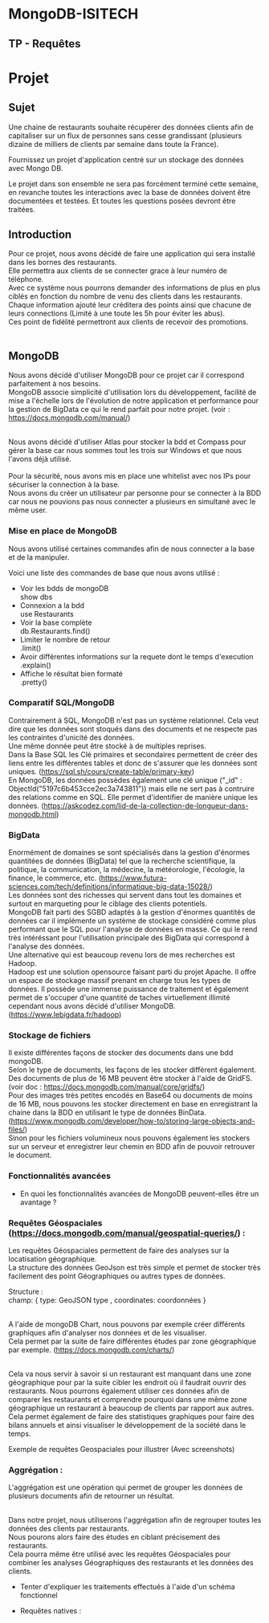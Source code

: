 # MongoDB-ISITECH

## TP - Requêtes


# Projet

## Sujet

Une chaine de restaurants souhaite récupérer des données clients afin de capitaliser
sur un flux de personnes sans cesse grandissant 
(plusieurs dizaine de milliers de clients par semaine dans toute la France).<br/>

Fournissez un projet d'application centré sur un stockage des données avec Mongo DB. <br/>

Le projet dans son ensemble ne sera pas forcément terminé cette semaine,
en revanche toutes les interactions avec la base de données doivent être documentées et 
testées. Et toutes les questions posées devront être traitées.<br/>

## Introduction

Pour ce projet, nous avons décidé de faire une application qui sera installé dans les bornes des restaurants.<br/>
Elle permettra aux clients de se connecter grace à leur numéro de téléphone.<br/>
Avec ce système nous pourrons demander des informations de plus en plus ciblés en fonction du nombre de venu des clients dans les restaurants.<br/>
Chaque information ajouté leur créditera des points ainsi que chacune de leurs connections (Limité à une toute les 5h pour éviter les abus).<br/>
Ces point de fidélité permettront aux clients de recevoir des promotions. <br/><br/>

## MongoDB

Nous avons décidé d'utiliser MongoDB pour ce projet car il correspond parfaitement à nos besoins.<br/>
MongoDB associe simplicité d'utilisation lors du développement, facilité de mise a l'échelle lors de l'évolution de notre application et performance pour la gestion de BigData ce qui le rend parfait pour notre projet. (voir : https://docs.mongodb.com/manual/)<br/><br/>

Nous avons décidé d'utiliser Atlas pour stocker la bdd et Compass pour gérer la base car nous sommes tout les trois sur Windows et que nous l'avons déjà utilisé.<br/>
<br/>
Pour la sécurité, nous avons mis en place une whitelist avec nos IPs pour sécuriser la connection à la base.<br/>
Nous avons du créer un utilisateur par personne pour se connecter à la BDD car nous ne pouvions pas nous connecter a plusieurs en simultané avec le même user.<br/>

### Mise en place de MongoDB

Nous avons utilisé certaines commandes afin de nous connecter a la base et de la manipuler.<br/>

Voici une liste des commandes de base que nous avons utilisé :<br/>

 - Voir les bdds de mongoDB<br/>
show dbs
 - Connexion a la bdd<br/>
use Restaurants
 - Voir la base complète<br/>
db.Restaurants.find()
 - Limiter le nombre de retour<br/>
.limit()
 - Avoir différentes informations sur la requete dont le temps d'execution<br/>
.explain()
 - Affiche le résultat bien formaté <br/>
.pretty()

### Comparatif SQL/MongoDB

Contrairement à SQL, MongoDB n'est pas un système relationnel. Cela veut dire que les données sont stoqués dans des documents et ne respecte pas les contraintes d'unicité des données.<br/>
Une même donnée peut être stocké à de multiples reprises.<br/>
Dans la Base SQL les Clé primaires et secondaires permettent de créer des liens entre les différentes tables et donc de s'assurer que les données sont uniques. (https://sql.sh/cours/create-table/primary-key)<br/>
En MongoDB, les données possèdes également une clé unique ("_id" : ObjectId("5197c6b453cce2ec3a743811")) mais elle ne sert pas à contruire des relations comme en SQL. Elle permet d'identifier de manière unique les données. (https://askcodez.com/lid-de-la-collection-de-longueur-dans-mongodb.html)<br/>

### BigData

Enormément de domaines se sont spécialisés dans la gestion d'énormes quantitées de données (BigData) tel que la recherche scientifique, la politique, la communication, la médecine, la météorologie, l'écologie, la finance, le commerce, etc. (https://www.futura-sciences.com/tech/definitions/informatique-big-data-15028/)<br/>
Les données sont des richesses qui servent dans tout les domaines et surtout en marqueting pour le ciblage des clients potentiels. <br/>
MongoDB fait parti des SGBD adaptés à la gestion d'énormes quantités de données car il implémente un système de stockage considéré comme plus performant que le SQL pour l'analyse de données en masse. Ce qui le rend très intéréssant pour l'utilisation principale des BigData qui correspond à l'analyse des données.<br/>
Une alternative qui est beaucoup revenu lors de mes recherches est Hadoop. <br/>
Hadoop est une solution opensource faisant parti du projet Apache. Il offre un espace de stockage massif prenant en charge tous les types de données. Il possède une immense puissance de traitement et également permet de s'occuper d'une quantité de taches virtuellement illimité cependant nous avons décidé d'utiliser MongoDB. (https://www.lebigdata.fr/hadoop)

### Stockage de fichiers

Il existe différentes façons de stocker des documents dans une bdd mongoDB.<br/>
Selon le type de documents, les façons de les stocker diffèrent également.<br/>
Des documents de plus de 16 MB peuvent être stocker à l'aide de GridFS. (voir doc : https://docs.mongodb.com/manual/core/gridfs/)<br/>
Pour des images très petites encodés en Base64 ou documents de moins de 16 MB, nous pouvons les stocker directement en base en enregistrant la chaine dans la BDD en utilisant le type de données BinData. (https://www.mongodb.com/developer/how-to/storing-large-objects-and-files/)<br/>
Sinon pour les fichiers volumineux nous pouvons également les stockers sur un serveur et enregistrer leur chemin en BDD afin de pouvoir retrouver le document.<br/>

### Fonctionnalités avancées

- En quoi les fonctionnalités avancées de MongoDB peuvent-elles être un avantage ?

### Requêtes Géospaciales (https://docs.mongodb.com/manual/geospatial-queries/) :

Les requêtes Géospaciales permettent de faire des analyses sur la locatisation géographique.<br/>
La structure des données GeoJson est très simple et permet de stocker très facilement des point Géographiques ou autres types de données.<br/>

Structure :<br/>
champ: { type: GeoJSON type , coordinates: coordonnées }<br/><br/>

A l'aide de mongoDB Chart, nous pouvons par exemple créer différents graphiques afin d'analyser nos données et de les visualiser.<br/>
Cela permet par la suite de faire différentes études par zone géographique par exemple. (https://docs.mongodb.com/charts/)<br/><br/>

Cela va nous servir à savoir si un restaurant est manquant dans une zone géographique pour par la suite cibler les endroit où il faudrait ouvrir des restaurants.
Nous pourrons également utiliser ces données afin de comparer les restaurants et comprendre pourquoi dans une même zone géographique un restaurant à beaucoup de clients par rapport aux autres.
Cela permet également de faire des statistiques graphiques pour faire des bilans annuels et ainsi visualiser le développement de la société dans le temps.

Exemple de requêtes Geospaciales pour illustrer (Avec screenshots)

### Aggrégation :

L'aggrégation est une opération qui permet de grouper les données de plusieurs documents afin de retourner un résultat.<br/><br/>

Dans notre projet, nous utiliserons l'aggrégation afin de regrouper toutes les données des clients par restaurants.<br/>
Nous pourons alors faire des études en ciblant précisement des restaurants.<br/>
Cela pourra même être utilisé avec les requêtes Géospaciales pour combiner les analyses Géographiques des restaurants et les données des clients.

- Tenter d'expliquer les traitements effectués à l'aide d'un schéma fonctionnel



- Requêtes natives :